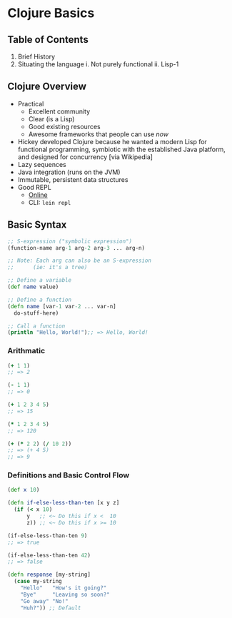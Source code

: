# Clojure Basics

## Table of Contents
1. Brief History
2. Situating the language
  i.  Not purely functional
  ii. Lisp-1

## Clojure Overview
- Practical
  - Excellent community
  - Clear (is a Lisp)
  - Good existing resources
  - Awesome frameworks that people can use _now_
- Hickey developed Clojure because he wanted a modern Lisp for
  functional programming, symbiotic with the established Java platform,
  and designed for concurrency [via Wikipedia]
- Lazy sequences
- Java integration (runs on the JVM)
- Immutable, persistent data structures
- Good REPL
  - [Online](http://www.tryclj.com)
  - CLI: `lein repl`

## Basic Syntax
```clojure
;; S-expression ("symbolic expression")
(function-name arg-1 arg-2 arg-3 ... arg-n)

;; Note: Each arg can also be an S-expression
;;      (ie: it's a tree)

;; Define a variable
(def name value)

;; Define a function
(defn name [var-1 var-2 ... var-n]
  do-stuff-here)

;; Call a function
(println "Hello, World!");; => Hello, World!
```

### Arithmatic
```clojure
(+ 1 1)
;; => 2

(- 1 1)
;; => 0

(+ 1 2 3 4 5)
;; => 15

(* 1 2 3 4 5)
;; => 120

(+ (* 2 2) (/ 10 2))
;; => (+ 4 5)
;; => 9
```

### Definitions and Basic Control Flow
```clojure
(def x 10)

(defn if-else-less-than-ten [x y z]
  (if (< x 10)
      y   ;; <~ Do this if x <  10
      z)) ;; <~ Do this if x >= 10

(if-else-less-than-ten 9)
;; => true

(if-else-less-than-ten 42)
;; => false

(defn response [my-string]
  (case my-string
    "Hello"   "How's it going?"
    "Bye"     "Leaving so soon?"
    "Go away" "No!"
    "Huh?")) ;; Default
```